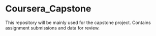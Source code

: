 # Coursera_Capstone
This repository will be mainly used for the capstone project.
Contains assignment submissions and data for review.
